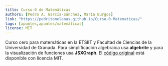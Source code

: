 ```yaml
---
title: Curso-0 de Matemáticas
authors: [Pedro A. García-Sánchez, María Burgos]
link: "https://pedritomelenas.github.io/Curso-0-Matematicas/"
tags: [apuntes,apuntes/matemáticas]
license: MIT
---
```



Curso cero para matemáticas en la ETSIIT y Facultad de Ciencias de la Universidad de Granada. 
Para simplificación algebraica usa **algebrite** y para la visualización de funciones usa **JSXGraph**. 
El [código original](https://github.com/pedritomelenas/Curso-0-Matematicas) está disponible con licencia MIT.
